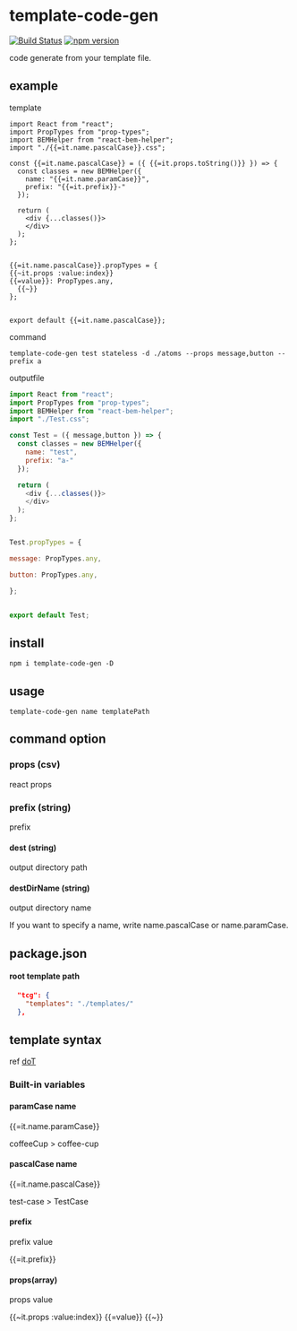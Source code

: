 # template-code-gen

[![Build Status](https://travis-ci.org/coa00/template-code-gen.svg?branch=master)](https://travis-ci.org/coa00/template-code-gen)
[![npm version](https://badge.fury.io/js/template-code-gen.svg)](https://badge.fury.io/js/template-code-gen)

code generate from your template file.

## example

template
```
import React from "react";
import PropTypes from "prop-types";
import BEMHelper from "react-bem-helper";
import "./{{=it.name.pascalCase}}.css";

const {{=it.name.pascalCase}} = ({ {{=it.props.toString()}} }) => {
  const classes = new BEMHelper({
    name: "{{=it.name.paramCase}}",
    prefix: "{{=it.prefix}}-"
  });

  return (
    <div {...classes()}>
    </div>
  );
};


{{=it.name.pascalCase}}.propTypes = {
{{~it.props :value:index}}
{{=value}}: PropTypes.any,
  {{~}}
};


export default {{=it.name.pascalCase}};
```

command

```
template-code-gen test stateless -d ./atoms --props message,button --prefix a
```

outputfile

```javascript
import React from "react";
import PropTypes from "prop-types";
import BEMHelper from "react-bem-helper";
import "./Test.css";

const Test = ({ message,button }) => {
  const classes = new BEMHelper({
    name: "test",
    prefix: "a-"
  });

  return (
    <div {...classes()}>
    </div>
  );
};


Test.propTypes = {

message: PropTypes.any,

button: PropTypes.any,

};


export default Test;
```

## install

```
npm i template-code-gen -D
```

## usage

```
template-code-gen name templatePath
```

## command option

### props (csv)

react props

### prefix (string)

prefix

#### dest (string)

output directory path

#### destDirName (string)

output directory name


If you want to specify a name, write name.pascalCase or name.paramCase.

## package.json

#### root template path

```json
  "tcg": {
    "templates": "./templates/"
  },
```

## template syntax

ref [ doT](http://olado.github.io/doT/)

### Built-in variables

#### paramCase name

{{=it.name.paramCase}}


coffeeCup > coffee-cup

#### pascalCase name

{{=it.name.pascalCase}}


test-case > TestCase

#### prefix

prefix value

{{=it.prefix}}

#### props(array)

props value

{{~it.props :value:index}} {{=value}} {{~}}


